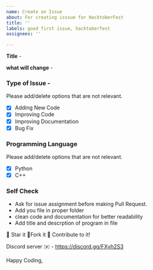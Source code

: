 ```yaml
---
name: Create an Issue
about: For creating isssue for HacktoberFest
title: ''
labels: good first issue, hacktoberfest
assignees: ''

---
```


**Title** -

**what will change** -

### Type of Issue -

Please add/delete options that are not relevant.

- [x] Adding New Code
- [x] Improving Code
- [x] Improving Documentation
- [x] Bug Fix

### Programming Language

Please add/delete options that are not relevant.

- [x] Python
- [x] C++

### Self Check 

- Ask for issue assignment before making Pull Request.
- Add you file in proper folder
- clean code and documentation for better readability
- Add title and descrption of program in file

:star2: Star it :fork_and_knife:Fork it :handshake: Contribute to it!

Discord server ✉️ - https://discord.gg/FXyh2S3

Happy Coding,
